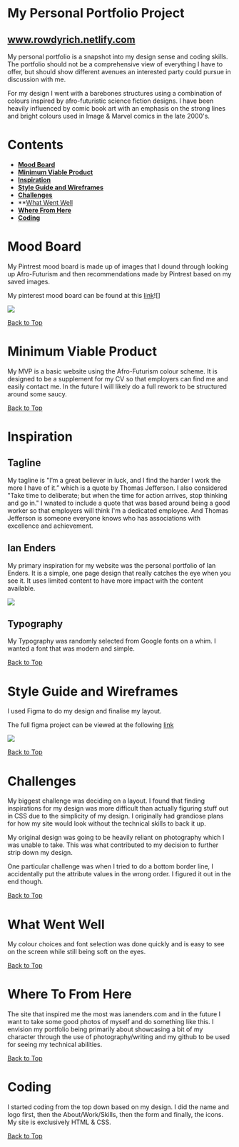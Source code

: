 # <a id="top"></a> My Personal Portfolio Project
## www.rowdyrich.netlify.com

My personal portfolio is a snapshot into my design sense and coding skills. The portfolio should not be a comprehensive view of everything I have to offer, but should show different avenues an interested party could pursue in discussion with me.

For my design I went with a barebones structures using a combination of colours inspired by afro-futuristic science fiction designs. I have been heavily influenced by comic book art with an emphasis on the strong lines and bright colours used in Image & Marvel comics in the late 2000's.

# Contents
- **[Mood Board](#MoodBoard)**
- **[Minimum Viable Product](#MVP)**
- **[Inspiration](#Inspiration)**
- **[Style Guide and Wireframes](#Wireframes)**
- **[Challenges](#Challenges)**
- **[What Went Well](#Well)
- **[Where From Here](#WhereFromHere)**
- **[Coding](#Coding)**


# <a id="MoodBoard"></a>Mood Board
My Pintrest mood board is made up of images that I dound through looking up Afro-Futurism and then recommendations made by Pintrest based on my saved images.

My pinterest mood board can be found at this [link](https://www.pinterest.com.au/gleesonrj/mood-board/)![]

![](http://rowdyrich.netlify.com/assets/mood_board.png)


[Back to Top](#top)

# <a id="MVP"></a>Minimum Viable Product
My MVP is a basic website using the Afro-Futurism colour scheme. It is designed to be a supplement for my CV so that employers can find me and easily contact me. In the future I will likely do a full rework to be structured around some saucy.

[Back to Top](#top)

# <a id="Inspiration"></a>Inspiration

## Tagline
My tagline is "I’m a great believer in luck, and I find the harder I work the more I have of it.” which is a quote by Thomas Jefferson. I also considered "Take time to deliberate; but when the time for action arrives, stop thinking and go in." I wnated to include a quote that was based around being a good worker so that employers will think I'm a dedicated employee. And Thomas Jefferson is someone everyone knows who has associations with excellence and achievement.

## Ian Enders
My primary inspiration for my website was the personal portfolio of Ian Enders. It is a simple, one page design that really catches the eye when you see it. It uses limited content to have more impact with the content available.

![](https://www.ianenders.com)        

## Typography
My Typography was randomly selected from Google fonts on a whim. I wanted a font that was modern and simple.

[Back to Top](#top)

# <a id="Wireframes"></a>Style Guide and Wireframes
I used Figma to do my design and finalise my layout. 

The full figma project can be viewed at the following [link](https://www.figma.com/file/dSr7nw43YcVGs1b5lOilOdgV/Personal-Portfolio) 

![](http://rowdyrich.netlify.com/assets/figma_screenshot.png) 

[Back to Top](#top)

# <a id="Challenges"></a>Challenges
My biggest challenge was deciding on a layout. I found that finding inspirations for my design was more difficult than actually figuring stuff out in CSS due to the simplicity of my design. I originally had grandiose plans for how my site would look without the technical skills to back it up. 

My original design was going to be heavily reliant on photography which I was unable to take. This was what contributed to my decision to further strip down my design.

One particular challenge was when I tried to do a bottom border line, I accidentally put the attribute values in the wrong order. I figured it out in the end though.

[Back to Top](#top)

# <a id="Well"></a> What Went Well
My colour choices and font selection was done quickly and is easy to see on the screen while still being soft on the eyes. 

[Back to Top](#top)


# <a id="WhereFromHere"></a>Where To From Here
The site that inspired me the most was ianenders.com and in the future I want to take some good photos of myself and do something like this. I envision my portfolio being primarily about showcasing a bit of my character through the use of photography/writing and my github to be used for seeing my technical abilities.

[Back to Top](#top)


# <a id="Coding"></a>Coding
I started coding from the top down based on my design. I did the name and logo first, then the About/Work/Skills, then the form and finally, the icons.  My site is exclusively HTML & CSS.


[Back to Top](#top)
